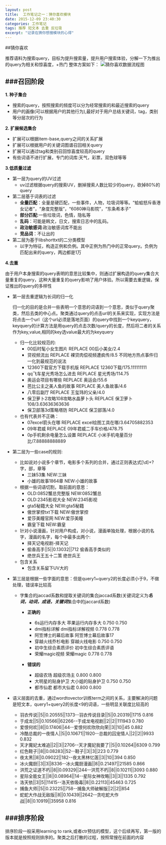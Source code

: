```yaml
---
layout: post
title:  工作笔记之一：猜你喜欢模块
date: 2015-12-09 23:40:30
categories: 工作笔记
tags: 推荐 短文本 去重 反垃圾
excerpt: "记录在猜你想搜模块的心得"
---
```


##猜你喜欢

推荐语料为搜索query，目标为提升搜索量，提升用户搜索体验，分解一下为推出的query为相关和惊喜度，+热门
整体方案如下：
![猜你喜欢数据流程图](http://superashan.github.io/images/guesswantquery/structure.png)

###召回阶段
----------------------------------------
__1. 种子集合__
    
  - 搜索的query，按照搜索的频度可以分为经常搜索的和最近搜索的query
  - 用户的画像(可以根据用户的其他行为),最好对于用户总结关键词，tag，类别等分层次的行为

__2. 扩展候选集合__
   
   - 扩展可以根据item-base,query之间的关系扩展
   - 扩展可以根据用户的关键词图谱召回相关query
   - 扩展可以通过tag和类别召回惊喜度较高的query
   - 有些词语不进行扩展，专门的词库:天气，彩票，双色球等等

__3.低质量过滤__

   - 第一层为query的UV过滤
     - uv过滤根据query的搜索UV，删掉搜索人数比较少的query，砍掉80%的query
   - 第二层基于词表的过滤   
     - **全量匹配**：全量是硬匹配，一些事件，人物，垃圾词等等。“蛤蛤怒斥香港女记者”，“身度完整版”，“6080神马影院”，“东条希本子”
     - **部分匹配**:一些垃圾词，色情，隐私等
     - **乱码**：可能是韩文，日文，搜索日志中的乱码。
     - **政治敏感词**:政治敏感词库不能出
     - **竞品词**：不让出的
   - 第二层为基于libshorttxt的二分类模型
     - 以字为特征，构造正例和负例。其中正例为热门中的正常query。负例为匹配出来的query，两边都是1万
 
__4.去重__
   
  由于用户本身搜索的query表明的意思比较集中，则通过扩展构造的query集合大量重复的query，这种大量重复的query影响了用户体验。所以需要去重逻辑，保证推出的query的多样性
  
  - 第一层去重逻辑为长词的归一化

    归一化的目的是合并一些表明一个意思的词语到一个意思，类似于query聚类，然后去类的中心点。聚类通过query的点击url的关系来实现，实现方法是将点击一个url（这个url必须是落地页面）的query中找到一个keyquery，keyquery的计算方法是用query的点击次数/query的长度，然后将二者的关系作为key,value,相同的key选value最大的为keyquery
    
    - 归一化比较规范的:
      - 00后时髦小女生图片  REPLACE 00后小美女/2.4
      - 贷视频流出 REPLACE 裸贷肉偿视频遭疯传/8.5 不同地方热点事件归一化到最规范的说法
      - 12360下载官方下载手机版 REPLACE 12360下载/175.111111111
      - qq飞车星光秀场怎么进去  REPLACE 星光秀场/114.75
      - 奥运会项目有哪些    REPLACE 奥运会/55.6
      - 芭比公主之美人鱼的故事  REPLACE 美人鱼故事/4.6
      - 八零后副厅  REPLACE 王玺玮的父亲/4.0
      - 保卫萝卜2攻略108攻略水晶萝卜头  REPLACE 保卫萝卜108/3.63636363636
      - 保卫部落3d策略塔防  REPLACE 保卫部落/4.0
    - 也有代表并不正确：
      - 07excel箭头在哪 REPLACE excel绘图工具在哪/3.64705882353
      - 09年君威    REPLACE 09年君威二手车价格/478.75
      - 0p手机剩余电量怎么设置  REPLACE 小米手机电量百分比/7.88888888889
  - 第二层为一些case的规则:
    - 比如说对小说多个章节，电影多个系列的合并，通过正则表达式[\d]+?字，部，章等
      - 三妹53集        NEW:三妹
      - 小雄的故事1864章        NEW:小雄的故事
    - 根据一些词语切割，取前面的意思：
      - OLD:0852蟹总完整版     NEW:0852蟹总
      - OLD:2345影视大全       NEW:2345影视
      - gta5秘籍大全       NEW:gta5秘籍
      - 傲世掌控txt下载    NEW:傲世掌控
      - 爱莎美瞳官网       NEW:爱莎美瞳
      - 霸皇下载   NEW:霸皇
    - 针对小说漫画，针对用户构成，对小说，漫画单独处理，根据小说的名字，漫画的名字，每个中最多出两个:
      - 择天记电视剧-择天记
      - 偷香高手||5||0.13032||712   偷香高手类似的
      - 绝世兵王五十二策  绝世兵王
    - 包含关系
      - 包含关系留下UV大的
  - 第三层是根据一些字面的意思：但是query1+query2的长度必须小于9，不做处理，错误率比较高
    - 字集合的jaccad系数和提取关键词的集合jaccad系数(关键词定义为***名词，动词，成语，关键词***集合中的jaccard系数)
      - **正确的**
         - 6s运行内存多大    苹果运行内存多大        0.750   0.750
         - dmi指标详解       dmi指标详解视频 0.778   0.778
         - 阿笠博士的幕后故事        阿笠博士幕后故事17
         - 穿越火线乔杉电影  穿越火线电影    0.750   0.750
         - 初中生综合素质评价        初中生综合素质评语 
         - 荣耀magic视频     荣耀magic       0.778   0.778
    
      - **错误的**      
         - 超级农场  超级农场主      0.800   0.800
         - 大明星的贴身护卫  大小姐的贴身护卫        0.750   0.750
         - 都市仙君  都市大仙君      0.800   0.800
   - 语义层面的去重，通过wordtovector训练term之间的关系，主要解决的问题是短文本，query1+query2的长度<9的词语，一些明显关联度比较高的
     - 羽衣传说||5||0.20555||1373--羽衣传说目录||5||0.20319||1715      0.816
     - 于成龙||5||0.10566||62266--于成龙电视剧||2||2||111943   0.780
     - 爱恨何欢||8||0.17406||44--爱恨何欢欣欣向荣||3||10||45   0.882
     - 冷酷总裁的一夜情人||5||0.10671||1920--总裁的囚宠情人||2||2||9933    0.832
     - 天才魔妃太难追||2||3||2706--天才魔妃我要了||5||0.10264||6309    0.799
     - 红色鞋子||8||0.08283||52--鞋子||3||3||223   0.779
     - 夜太黑||8||0.09022||182--夜太黑林忆莲||3||10||394   0.850
     - 冰火魔厨||3||3||8336--冰火魔厨漫画||8||0.21497||21585   0.866
     - 洪荒之证道不朽||8||0.09329||244--洪荒不朽||8||0.10211||3093 0.880
     - 星际全能女王||8||0.08964||14--星际女神攻略||3||3||1335  0.792
     - 洛天依||3||5||11415--洛天依吸毒||8||0.22113||45463  0.725
     - 捕鱼大师||5||0.23225||758--捕鱼大师破解版||2||2||854 
     - 蛇蛇大作战无敌版||8||0.10439||2642--贪吃蛇大作战||8||0.10919||35958 0.816



###排序阶段
----------------------------------------
        
 
排序阶段一般采用learning to rank,或者ctr预估的模型，这个后续再写，第一版的版本就是按照规则排序的。聚类之后打散的过程，按照常搜在前面的内容       
    
    


